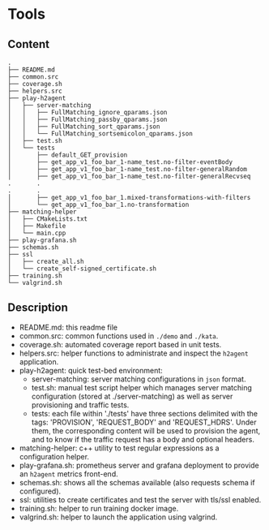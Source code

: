# Tools

## Content

```
.
├── README.md
├── common.src
├── coverage.sh
├── helpers.src
├── play-h2agent
│   ├── server-matching
│   │   ├── FullMatching_ignore_qparams.json
│   │   ├── FullMatching_passby_qparams.json
│   │   ├── FullMatching_sort_qparams.json
│   │   └── FullMatching_sortsemicolon_qparams.json
│   ├── test.sh
│   └── tests
│       ├── default_GET_provision
│       ├── get_app_v1_foo_bar_1-name_test.no-filter-eventBody
│       ├── get_app_v1_foo_bar_1-name_test.no-filter-generalRandom
│       ├── get_app_v1_foo_bar_1-name_test.no-filter-generalRecvseq
.       .
.       .
│       ├── get_app_v1_foo_bar_1.mixed-transformations-with-filters
│       └── get_app_v1_foo_bar_1.no-transformation
├── matching-helper
│   ├── CMakeLists.txt
│   ├── Makefile
│   └── main.cpp
├── play-grafana.sh
├── schemas.sh
├── ssl
│   ├── create_all.sh
│   └── create_self-signed_certificate.sh
├── training.sh
└── valgrind.sh
```

## Description

* README.md: this readme file
* common.src: common functions used in `./demo` and `./kata`.
* coverage.sh: automated coverage report based in unit tests.
* helpers.src: helper functions to administrate and inspect the `h2agent` application.
* play-h2agent: quick test-bed environment:
  * server-matching: server matching configurations in `json` format.
  * test.sh: manual test script helper which manages server matching configuration (stored at ./server-matching) as well as server provisioning and traffic tests.
  * tests: each file within './tests' have three sections delimited with the tags: 'PROVISION', 'REQUEST_BODY' and 'REQUEST_HDRS'. Under them, the corresponding content will be used to provision the agent, and to know if the traffic request has a body and optional headers.
* matching-helper: c++ utility to test regular expressions as a configuration helper.
* play-grafana.sh: prometheus server and grafana deployment to provide an `h2agent` metrics front-end.
* schemas.sh: shows all the schemas available (also requests schema if configured).
* ssl: utilities to create certificates and test the server with tls/ssl enabled.
* training.sh: helper to run training docker image.
* valgrind.sh: helper to launch the application using valgrind.
